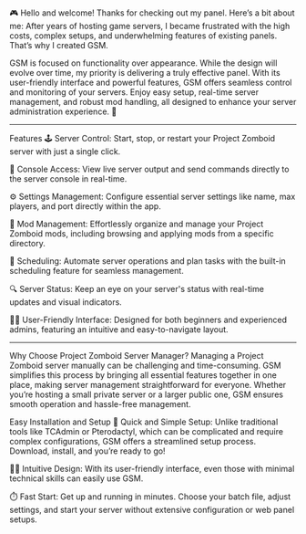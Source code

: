 🎮 Hello and welcome! Thanks for checking out my panel. Here’s a bit about me: After years of hosting game servers, I became frustrated with the high costs, complex setups, and underwhelming features of existing panels. That’s why I created GSM.

GSM is focused on functionality over appearance. While the design will evolve over time, my priority is delivering a truly effective panel. With its user-friendly interface and powerful features, GSM offers seamless control and monitoring of your servers. Enjoy easy setup, real-time server management, and robust mod handling, all designed to enhance your server administration experience. 🌟

------------------------------------------------------------------------------------------------

Features
🕹️ Server Control: Start, stop, or restart your Project Zomboid server with just a single click.

📜 Console Access: View live server output and send commands directly to the server console in real-time.

⚙️ Settings Management: Configure essential server settings like name, max players, and port directly within the app.

🧩 Mod Management: Effortlessly organize and manage your Project Zomboid mods, including browsing and applying mods from a specific directory.

📅 Scheduling: Automate server operations and plan tasks with the built-in scheduling feature for seamless management.

🔍 Server Status: Keep an eye on your server's status with real-time updates and visual indicators.

👨‍💻 User-Friendly Interface: Designed for both beginners and experienced admins, featuring an intuitive and easy-to-navigate layout.

------------------------------------------------------------------------------------------------

Why Choose Project Zomboid Server Manager?
Managing a Project Zomboid server manually can be challenging and time-consuming. GSM simplifies this process by bringing all essential features together in one place, making server management straightforward for everyone. Whether you’re hosting a small private server or a larger public one, GSM ensures smooth operation and hassle-free management.

Easy Installation and Setup
🚀 Quick and Simple Setup: Unlike traditional tools like TCAdmin or Pterodactyl, which can be complicated and require complex configurations, GSM offers a streamlined setup process. Download, install, and you’re ready to go!

🧑‍💻 Intuitive Design: With its user-friendly interface, even those with minimal technical skills can easily use GSM.

⏱️ Fast Start: Get up and running in minutes. Choose your batch file, adjust settings, and start your server without extensive configuration or web panel setups.

